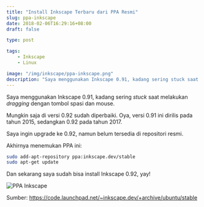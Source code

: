 ```yaml
---
title: "Install Inkscape Terbaru dari PPA Resmi"
slug: ppa-inkscape
date: 2018-02-06T16:29:16+08:00
draft: false

type: post

tags:
    - Inkscape
    - Linux

image: "/img/inkscape/ppa-inkscape.png"
description: "Saya menggunakan Inkscape 0.91, kadang sering stuck saat melakukan dragging dengan tombol spasi dan mouse."
---
```


Saya menggunakan Inkscape 0.91, kadang sering *stuck*
saat melakukan *dragging* dengan tombol spasi dan mouse.

Mungkin saja di versi 0.92 sudah diperbaiki. Oya, versi
0.91 ini dirilis pada tahun 2015, sedangkan 0.92 pada
tahun 2017.

Saya ingin upgrade ke 0.92, namun belum tersedia
di repositori resmi.

Akhirnya menemukan PPA ini:

```bash
sudo add-apt-repository ppa:inkscape.dev/stable
sudo apt-get update
```

Dan sekarang saya sudah bisa install Inkscape 0.92, yay!

![PPA Inkscape](/img/inkscape/ppa-inkscape.png)

Sumber: https://code.launchpad.net/~inkscape.dev/+archive/ubuntu/stable